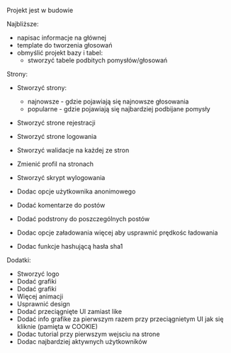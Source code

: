 Projekt jest w budowie

Najbliższe:
- napisac informacje na głównej
- template do tworzenia głosowań
- obmyślić projekt bazy i tabel:
    - stworzyć tabele podbitych pomysłów/głosowań

Strony:
- Stworzyć strony:
    - najnowsze - gdzie pojawiają się najnowsze głosowania
    - popularne - gdzie pojawiają się najbardziej podbijane pomysły

- Stworzyć strone rejestracji
- Stworzyć strone logowania
- Stworzyć walidacje na każdej ze stron
- Zmienić profil na stronach
- Stworzyć skrypt wylogowania
- Dodac opcje użytkownika anonimowego
- Dodać komentarze do postów
- Dodać podstrony do poszczególnych postów
- Dodac opcje załadowania więcej aby usprawnić prędkośc ładowania
- Dodac funkcje hashującą hasła sha1



Dodatki:
- Stworzyć logo
- Dodać grafiki
- Dodać grafiki
- Więcej animacji
- Usprawnić design
- Dodać przeciągnięte UI zamiast like
- Dodać info grafike za pierwszym razem przy przeciągnietym UI jak się kliknie (pamięta w COOKIE)
- Dodac tutorial przy pierwszym wejsciu na strone
- Dodac najbardziej aktywnych użytkowników
